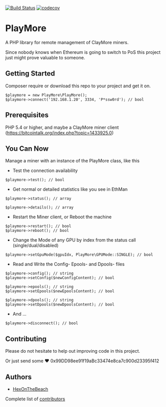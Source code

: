 [![Build Status](https://travis-ci.com/hexonthebeach/playmore.svg?branch=master)](https://travis-ci.com/hexonthebeach/playmore)
[![codecov](https://codecov.io/gh/hexonthebeach/playmore/branch/master/graph/badge.svg)](https://codecov.io/gh/hexonthebeach/playmore)

# PlayMore

A PHP library for remote management of ClayMore miners.

Since nobody knows when Ethereum is going to switch to PoS this project just might prove valuable to someone. 

## Getting Started

Composer require or download this repo to your project and get it on.
```
$playmore = new PlayMore\PlayMore();
$playmore->connect('192.168.1.20', 3334, 'P*ssw0rd'); // bool 
```

## Prerequisites

PHP 5.4 or higher, and maybe a ClayMore miner client (https://bitcointalk.org/index.php?topic=1433925.0)


## You Can Now

Manage a miner with an instance of the PlayMore class, like this

* Test the connection availability
```
$playmore->test(); // bool
```

* Get normal or detailed statistics like you see in EthMan
```
$playmore->status(); // array

$playmore->details(); // array
```

* Restart the Miner client, or Reboot the machine
```
$playmore->restart(); // bool
$playmore->reboot(); // bool
```

* Change the Mode of any GPU by index from the status call (single/dual/disabled)
```
$playmore->setGpuMode($gpuIdx, PlayMore\GPUMode::SINGLE); // bool
```

* Read and Write the Config- Epools- and Dpools- files
```
$playmore->config(); // string
$playmore->setConfig($newConfigContent); // bool

$playmore->epools(); // string
$playmore->setEpools($newEpoolsContent); // bool

$playmore->dpools(); // string
$playmore->setDpools($newDpoolsContent); // bool
```

* And ...
```
$playmore->disconnect(); // bool
```

## Contributing

Please do not hesitate to help out improving code in this project.

Or just send some ❤ 0x99DD98ee91f19aBc33474e8ca7c900d23395f412

## Authors

* [HexOnTheBeach](https://github.com/hexonthebeach)

Complete list of [contributors](https://github.com/hexonthebeach/playmore/contributors)
